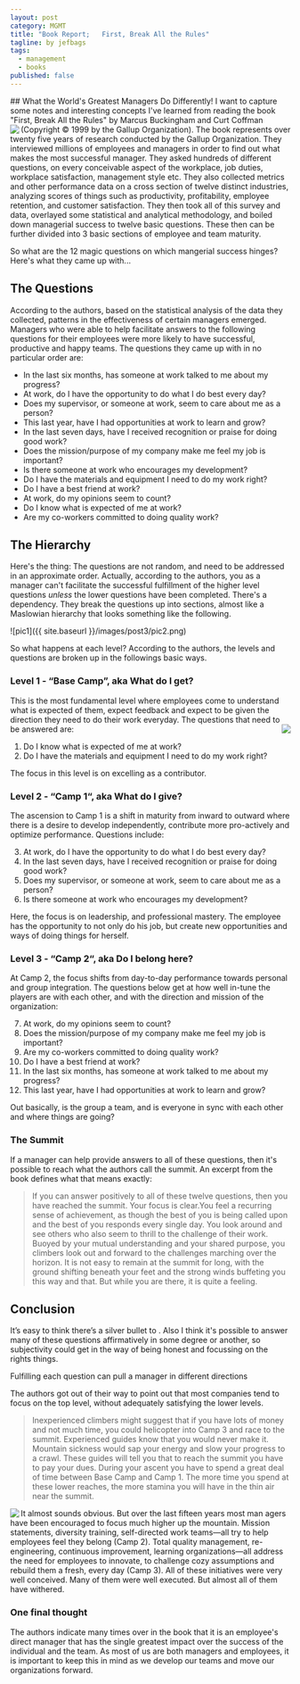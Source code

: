 ```yaml
---
layout: post
category: MGMT
title: "Book Report;   First, Break All the Rules"
tagline: by jefbags
tags: 
  - management
  - books
published: false
---
```







<p />
## What the World's Greatest Managers Do Differently!
I want to capture some notes and interesting concepts I've learned from reading the book "First, Break All the Rules" by Marcus Buckingham and Curt Coffman (Copyright © 1999 by the Gallup Organization).
<img align="left" src="{{ site.baseurl }}/images/post3/pic1.png">
The book represents over twenty five years of research conducted by the Gallup Organization.  They interviewed millions of employees and managers in order to find out what makes the most successful manager. They asked hundreds of different questions, on every conceivable aspect of the workplace, job duties, workplace satisfaction, management style etc.  They also collected metrics and other performance data on a cross section of twelve distinct industries, analyzing scores of things such as productivity, profitability, employee retention, and customer satisfaction. 
They then took all of this survey and data, overlayed some statistical and analytical methodology, and boiled down managerial success to twelve basic questions.  These then can be further divided into 3 basic sections of employee and team maturity.

So what are the 12 magic questions on which mangerial success hinges?  Here's what they came up with...

<!--more-->

## The Questions

According to the authors, based on the statistical analysis of the data they collected, patterns in the effectiveness of certain managers emerged.  Managers who were able to help facilitate answers to the following questions for their employees were more likely to have successful, productive and happy teams.  The questions they came up with in no particular order are:

* In the last six months, has someone at work talked to me about my progress?
* At work, do I have the opportunity to do what I do best every day?
* Does my supervisor, or someone at work, seem to care about me as a person?
* This last year, have I had opportunities at work to learn and grow?
* In the last seven days, have I received recognition or praise for doing good work?
* Does the mission/purpose of my company make me feel my job is important?
* Is there someone at work who encourages my development?
* Do I have the materials and equipment I need to do my work right?
* Do I have a best friend at work?
* At work, do my opinions seem to count?
* Do I know what is expected of me at work?
* Are my co-workers committed to doing quality work?

## The Hierarchy

Here's the thing:  The questions are not random, and need to be addressed in an approximate order.  Actually, according to the authors, you as a manager can't facilitate the successful fulfillment of the higher level questions *unless* the lower questions have been completed.  There's a dependency.  They break the questions up into sections, almost like a Maslowian hierarchy that looks something like the following.  

![pic1]({{ site.baseurl }}/images/post3/pic2.png)

So what happens at each level?  According to the authors, the levels and questions are broken up in the followings basic ways.

### Level 1 - “Base Camp”, aka What do I get?

This is the most fundamental level where employees come to understand what is expected of them, expect feedback and expect to be given the direction they need to do their work everyday.   The questions that need to be answered are:
<img align="right" src="{{ site.baseurl }}/images/post3/pic3.jpg">

1. Do I know what is expected of me at work?
2. Do I have the materials and equipment I need to do my work right?

The focus in this level is on excelling as a contributor. 

### Level 2 - “Camp 1“, aka What do I give?
The ascension to Camp 1 is a shift in maturity from inward to outward where there is a desire to develop independently, contribute more pro-actively and optimize performance.  Questions include:

3. At work, do I have the opportunity to do what I do best every day?
4. In the last seven days, have I received recognition or praise for doing good work?
5. Does my supervisor, or someone at work, seem to care about me as a person?
6. Is there someone at work who encourages my development?

Here, the focus is on leadership, and professional mastery.  The employee has the opportunity to not only do his job, but create new opportunities and ways of doing things for herself.

### Level 3 - “Camp 2“, aka Do I belong here?
At Camp 2, the focus shifts from day-to-day performance towards personal and group integration.  The questions below get at how well in-tune the players are with each other, and with the direction and mission of the organization:

7. At work, do my opinions seem to count?
8. Does the mission/purpose of my company make me feel my job is important?
9. Are my co-workers committed to doing quality work?
10. Do I have a best friend at work?
11. In the last six months, has someone at work talked to me about my progress?
12. This last year, have I had opportunities at work to learn and grow?

Out basically, is the group a team, and is everyone in sync with each other and where things are going?

### The Summit
If a manager can help provide answers to all of these questions, then it's possible to reach what the authors call the summit.  An excerpt from the book defines what that means exactly:

> If you can answer positively to all of these twelve questions, then you have reached the summit. Your focus is clear.You feel a recurring sense of achievement, as though the best of you is being called upon and the best  of you responds every single day. You look around and see others who also seem to thrill to the challenge of their work. Buoyed by your mutual understanding and your shared purpose, you climbers look out and forward to the challenges marching over the horizon. It is not easy to remain at the summit for long, with the ground shifting beneath your feet and the strong winds buffeting you this way and that. But while you are there, it is quite a feeling.


## Conclusion
It’s easy to think there’s a silver bullet to .  Also I think it's possible to answer many of these questions affirmatively in some degree or another, so subjectivity could get in the way of being honest and focussing on the rights things.  

Fulfilling each question can pull a manager in different directions  

The authors got out of their way to point out that most companies tend to focus on the top level, without adequately satisfying the lower levels.

> Inexperienced climbers might suggest that if you have lots of money and not much time, you could helicopter into Camp 3 and race to the summit. Experienced guides know that you would never make it. Mountain sickness would sap your energy and slow your progress to a crawl. These guides will tell you that to reach the summit you have to pay your dues. During your ascent you have to spend a great deal of time between Base Camp and Camp 1. The more time you spend at these lower reaches, the more stamina you will have in the thin air near the summit.
<img align="left" src="{{ site.baseurl }}/images/post3/pic4.png">  
It almost sounds obvious. But over the last fifteen years most man agers have been encouraged to focus much higher up the mountain. Mission statements, diversity training, self-directed work teams—all try to help employees feel they belong (Camp 2). Total quality management, re-engineering, continuous improvement, learning organizations—all address the need for employees to innovate, to challenge cozy assumptions and rebuild them a fresh, every day (Camp 3). All of these initiatives were very well conceived. Many of them were well executed. But almost all of them have withered.


### One final thought
The authors indicate many times over in the book that it is an employee's direct manager that has the single greatest impact over the success of the individual and the team.  As most of us are both managers and employees, it is important to keep this in mind as we develop our teams and move our organizations forward.  